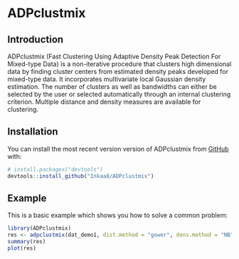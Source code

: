
# ADPclustmix

<!-- badges: start -->
<!-- badges: end -->

## Introduction
ADPclustmix (Fast Clustering Using Adaptive Density Peak Detection For Mixed-type Data) is a non-iterative procedure that clusters high dimensional data by finding cluster centers from estimated density peaks developed for mixed-type data. It incorporates multivariate local Gaussian density estimation. The number of clusters as well as bandwidths can either be selected by the user or selected automatically through an internal clustering criterion. Multiple distance and density measures are available for clustering.

## Installation

You can install the most recent version version of ADPclustmix from [GitHub](https://github.com/) with:

``` r
# install.packages("devtools")
devtools::install_github("Inkaa8/ADPclustmix")
```

## Example

This is a basic example which shows you how to solve a common problem:

``` r
library(ADPclustmix)
res <- adpclustmix(dat_demo1, dist.method = "gower", dens.method = "NB",con.den = "locfit", idnum = 1:2, idcat = 3:4)
summary(res)
plot(res)
```

